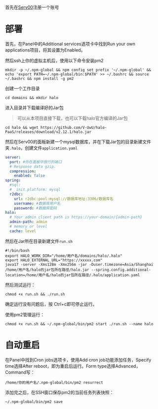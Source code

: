 首先在[Serv00](https://www.serv00.com)注册一个账号

# 部署
首先，在Panel中的Additional services选项卡中找到Run your own applications项目，将其设置为Enabled。

然后ssh上你的虚拟主机后，使用以下命令安装pm2
```auto
mkdir -p ~/.npm-global && npm config set prefix '~/.npm-global' && echo 'export PATH=~/.npm-global/bin:$PATH' >> ~/.bashrc && source ~/.bashrc && npm install -g pm2
```

创建一个工作目录
```auto
cd domains && mkdir halo
```

进入目录并下载编译好的Jar包
> 可以从本项目直接下载，也可以下载halo官方编译的Jar包
```auto
cd halo && wget https://github.com/V-UwU/halo-PaaS/releases/download/v2.12.1/halo.jar
```
然后在Serv00的面板新建一个mysql数据库，并在下载Jar包的目录新建文件夹`.halo`，创建文件`application.yaml`
```yaml
server:
  port: #你在面板中放行的端口
  # Response data gzip.
  compression:
    enabled: false
spring:
  #sql:
  #  init.platform: mysql
  r2dbc:
    url: r2dbc:pool:mysql://数据库地址:3306/数据库名
    username: #数据库用户名
    password: #数据库密码
halo:
  # Your admin client path is https://your-domain/{admin-path}
  admin-path: admin
  # memory or level
  cache: level
```

然后在Jar所在目录新建文件`run.sh`
```auto
#!/bin/bash
export HALO_WORK_DIR="/home/用户名/domains/halo/.halo"
export HALO_EXTERNAL_URL="https://xxxxx.com"
java17 -server -Xms128m -Xmx256m -jar -Duser.timezone=Asia/Shanghai /home/用户名/halo的jar包所在路径/halo.jar --spring.config.additional-location=/home/用户名/halo的jar包所在路径/.halo/application.yaml
```
然后测试运行：
```
chmod +x run.sh && ./run.sh
```
确定运行没有问题后，按 Ctrl+c即可停止运行。

使用pm2管理运行：
```
chmod +x run.sh && ~/.npm-global/bin/pm2 start ./run.sh --name halo
```

# 自动重启

在Panel中找到Cron jobs选项卡，使用Add cron job功能添加任务，Specify time选择After reboot，即为重启后运行。Form type选择Advanced，Command写：

```auto
/home/你的用户名/.npm-global/bin/pm2 resurrect
```


添加完之后，在SSH窗口保存pm2的当前任务列表快照：
```
~/.npm-global/bin/pm2 save
```
